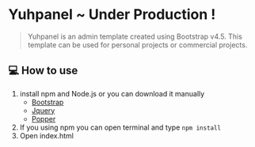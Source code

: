 # Yuhpanel ~ Under Production !

> Yuhpanel is an admin template created using Bootstrap v4.5. This template can be used for personal projects or commercial projects.

## 💻 How to use
1. install npm and Node.js or you can download it manually
   + [Bootstrap](https://getbootstrap.com/)
   + [Jquery](https://jquery.com/)
   + [Popper](https://popper.js.org/)
2. If you using npm you can open terminal and type `npm install`
3. Open index.html
